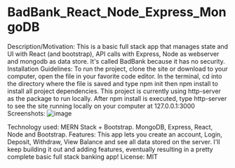 # BadBank_React_Node_Express_MongoDB

Description/Motivation: This is a basic full stack app that manages state and UI with React (and bootstrap), API calls with Express, Node as webserver and mongodb as data store. It's called BadBank because it has no security.
Installation Guidelines: To run the project, clone the site or download to your computer, open the file in your favorite code editor. In the terminal, cd into the directory where the file is saved and type npm init then npm install to install all project dependencies. This project is currently using http-server as the package to run locally. After npm install is executed, type http-server to see the site running locally on your computer at 127.0.0.1:3000
Screenshots: ![image](https://user-images.githubusercontent.com/13486748/139457354-95dab33c-78ca-4c09-adf3-62c0eab74352.png)

Technology used: MERN Stack + Bootstrap. MongoDB, Express, React, Node and Bootstrap.
Features: This app lets you create an account, Login, Deposit, Withdraw, View Balance and see all data stored on the server. I'll keep building it out and adding features, eventually resulting in a pretty complete basic full stack banking app!
License: MIT
